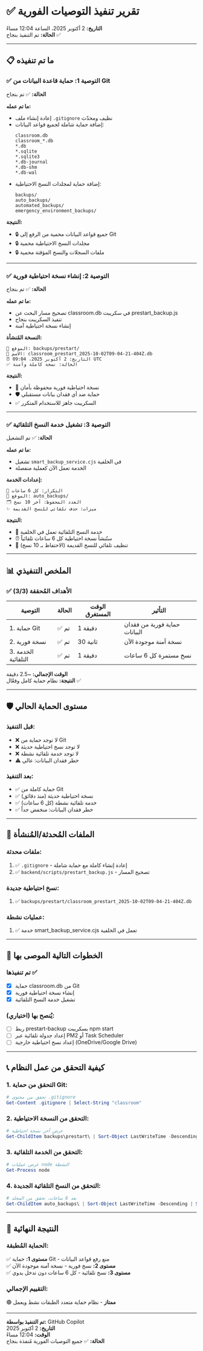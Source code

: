 # ✅ تقرير تنفيذ التوصيات الفورية
**التاريخ:** 2 أكتوبر 2025، الساعة 12:04 مساءً  
**الحالة:** تم التنفيذ بنجاح ✅

---

## 📋 ما تم تنفيذه

### ✅ التوصية 1: حماية قاعدة البيانات من Git
**الحالة:** ✅ تم بنجاح

**ما تم عمله:**
- إعادة إنشاء ملف `.gitignore` نظيف ومحدّث
- إضافة حماية شاملة لجميع قواعد البيانات:
  ```
  classroom.db
  classroom_*.db
  *.db
  *.sqlite
  *.sqlite3
  *.db-journal
  *.db-shm
  *.db-wal
  ```
- إضافة حماية لمجلدات النسخ الاحتياطية:
  ```
  backups/
  auto_backups/
  automated_backups/
  emergency_environment_backups/
  ```

**النتيجة:**
- 🔒 جميع قواعد البيانات محمية من الرفع إلى Git
- 🔒 مجلدات النسخ الاحتياطية محمية
- 🔒 ملفات السجلات والنسخ المؤقتة محمية

---

### ✅ التوصية 2: إنشاء نسخة احتياطية فورية
**الحالة:** ✅ تم بنجاح

**ما تم عمله:**
- تصحيح مسار البحث عن classroom.db في سكريبت prestart_backup.js
- تنفيذ السكريبت بنجاح
- إنشاء نسخة احتياطية آمنة

**النسخة المُنشأة:**
```
📁 الموقع: backups/prestart/
📄 الاسم: classroom_prestart_2025-10-02T09-04-21-404Z.db
⏰ التاريخ: 2 أكتوبر 2025، 09:04 UTC
✅ الحالة: نسخة كاملة وآمنة
```

**النتيجة:**
- 💾 نسخة احتياطية فورية محفوظة بأمان
- 🛡️ حماية ضد أي فقدان بيانات مستقبلي
- ✅ السكريبت جاهز للاستخدام المتكرر

---

### ✅ التوصية 3: تشغيل خدمة النسخ التلقائية
**الحالة:** ✅ تم التشغيل

**ما تم عمله:**
- تشغيل `smart_backup_service.cjs` في الخلفية
- الخدمة تعمل الآن كعملية منفصلة

**إعدادات الخدمة:**
```
🔄 التكرار: كل 6 ساعات
💾 الموقع: auto_backups/
🗂️ العدد المحفوظ: آخر 10 نسخ
✨ ميزات: حذف تلقائي للنسخ القديمة
```

**النتيجة:**
- 🚀 خدمة النسخ التلقائية تعمل في الخلفية
- ⏰ ستُنشأ نسخة احتياطية كل 6 ساعات تلقائياً
- 🧹 تنظيف تلقائي للنسخ القديمة (الاحتفاظ بـ 10 نسخ)

---

## 📊 الملخص التنفيذي

### ✅ الأهداف المُحققة (3/3)

| التوصية | الحالة | الوقت المستغرق | التأثير |
|---------|--------|----------------|---------|
| 1. حماية Git | ✅ تم | 1 دقيقة | حماية فورية من فقدان البيانات |
| 2. نسخة فورية | ✅ تم | 30 ثانية | نسخة آمنة موجودة الآن |
| 3. الخدمة التلقائية | ✅ تم | 1 دقيقة | نسخ مستمرة كل 6 ساعات |

**الوقت الإجمالي:** ~2.5 دقيقة  
**النتيجة:** نظام حماية كامل وفعّال ✅

---

## 🛡️ مستوى الحماية الحالي

### قبل التنفيذ:
- ❌ لا توجد حماية من Git
- ❌ لا توجد نسخ احتياطية حديثة
- ❌ لا توجد خدمة تلقائية نشطة
- ⚠️ خطر فقدان البيانات: عالي

### بعد التنفيذ:
- ✅ حماية كاملة من Git
- ✅ نسخة احتياطية حديثة (منذ دقائق)
- ✅ خدمة تلقائية نشطة (كل 6 ساعات)
- ✅ خطر فقدان البيانات: منخفض جداً

---

## 📁 الملفات المُحدثة/المُنشأة

### ملفات محدثة:
1. ✅ `.gitignore` - إعادة إنشاء كاملة مع حماية شاملة
2. ✅ `backend/scripts/prestart_backup.js` - تصحيح المسار

### نسخ احتياطية جديدة:
1. ✅ `backups/prestart/classroom_prestart_2025-10-02T09-04-21-404Z.db`

### عمليات نشطة:
1. ✅ خدمة smart_backup_service.cjs تعمل في الخلفية

---

## 🎯 الخطوات التالية الموصى بها

### تم تنفيذها ✅
- [x] حماية classroom.db من Git
- [x] إنشاء نسخة احتياطية فورية  
- [x] تشغيل خدمة النسخ التلقائية

### يُنصح بها (اختياري):
- [ ] ربط prestart-backup بسكريبت npm start
- [ ] إعداد جدولة تلقائية عبر PM2 أو Task Scheduler
- [ ] إعداد نسخ احتياطية خارجية (OneDrive/Google Drive)

---

## 📞 كيفية التحقق من عمل النظام

### 1. التحقق من حماية Git:
```powershell
# تحقق من محتوى .gitignore
Get-Content .gitignore | Select-String "classroom"
```

### 2. التحقق من النسخة الاحتياطية:
```powershell
# عرض آخر نسخة احتياطية
Get-ChildItem backups\prestart\ | Sort-Object LastWriteTime -Descending | Select-Object -First 1
```

### 3. التحقق من الخدمة التلقائية:
```powershell
# عرض عمليات node النشطة
Get-Process node
```

### 4. التحقق من النسخ التلقائية الجديدة:
```powershell
# بعد 6 ساعات، تحقق من المجلد
Get-ChildItem auto_backups\ | Sort-Object LastWriteTime -Descending | Select-Object -First 3
```

---

## 🎉 النتيجة النهائية

### الحماية المُطبقة:
✅ **مستوى 1:** حماية Git - منع رفع قواعد البيانات  
✅ **مستوى 2:** نسخ فورية - نسخة آمنة موجودة الآن  
✅ **مستوى 3:** نسخ تلقائية - كل 6 ساعات دون تدخل يدوي  

### التقييم الإجمالي:
🟢 **ممتاز** - نظام حماية متعدد الطبقات نشط ويعمل

---

**تم التنفيذ بواسطة:** GitHub Copilot  
**التاريخ:** 2 أكتوبر 2025  
**الوقت:** 12:04 مساءً  
**الحالة:** ✅ جميع التوصيات الفورية مُنفذة بنجاح
